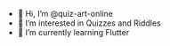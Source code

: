 - 👋 Hi, I’m @quiz-art-online
- 👀 I’m interested in Quizzes and Riddles
- 🌱 I’m currently learning Flutter

<!---
quiz-art-online/quiz-art-online is a ✨ special ✨ repository because its `README.md` (this file) appears on your GitHub profile.
You can click the Preview link to take a look at your changes.
--->
